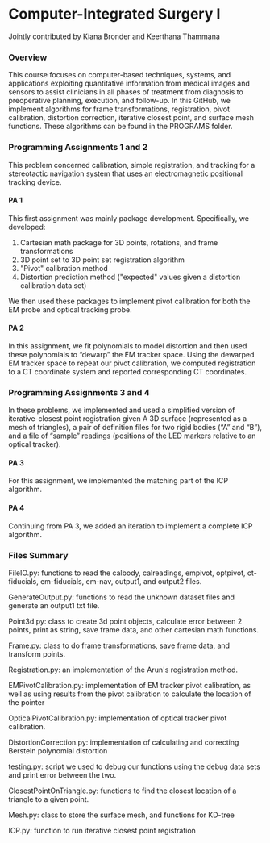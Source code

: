 # Computer-Integrated Surgery I
Jointly contributed by Kiana Bronder and Keerthana Thammana
### Overview
This course focuses on computer-based techniques, systems, and applications exploiting quantitative information from medical images and sensors to assist clinicians in all phases of treatment from diagnosis to preoperative planning, execution, and follow-up. In this GitHub, we implement algorithms for frame transformations, registration, pivot calibration, distortion correction, iterative closest point, and surface mesh functions. These algorithms can be found in the PROGRAMS folder.
### Programming Assignments 1 and 2
This problem concerned calibration, simple registration, and tracking for a stereotactic navigation system that uses an electromagnetic positional tracking device.
#### PA 1
This first assignment was mainly package development. Specifically, we developed:
1. Cartesian math package for 3D points, rotations, and frame transformations
2. 3D point set to 3D point set registration algorithm
3. "Pivot" calibration method
4. Distortion prediction method ("expected" values given a distortion calibration data set)

We then used these packages to implement pivot calibration for both the EM probe and optical tracking probe.
#### PA 2
In this assignment, we fit polynomials to model distortion and then used these polynomials to “dewarp” the EM tracker space. Using the dewarped EM tracker space to repeat our pivot calibration, we computed registration to a CT coordinate system and reported corresponding CT coordinates.
### Programming Assignments 3 and 4
In these problems, we implemented and used a simplified version of iterative-closest point registration given A 3D surface (represented as a mesh of triangles), a pair of definition files for two rigid bodies (“A” and “B”), and a file of “sample” readings (positions of the LED markers relative to an optical tracker).
#### PA 3
For this assignment, we implemented the matching part of the ICP
algorithm.
#### PA 4
Continuing from PA 3, we added an iteration to implement a
complete ICP algorithm.
### Files Summary
FileIO.py: functions to read the calbody, calreadings, empivot, optpivot, ct-fiducials, em-fiducials, em-nav, output1, and output2 files.

GenerateOutput.py: functions to read the unknown dataset files and generate an output1 txt file.

Point3d.py: class to create 3d point objects, calculate error between 2 points, print as string, save frame data, and other cartesian math functions.

Frame.py: class to do frame transformations, save frame data, and transform points.

Registration.py: an implementation of the Arun's registration method.

EMPivotCalibration.py: implementation of EM tracker pivot calibration, as well as using results from the pivot calibration to calculate the location of the pointer

OpticalPivotCalibration.py: implementation of optical tracker pivot calibration.

DistortionCorrection.py: implementation of calculating and correcting Berstein polynomial distortion

testing.py: script we used to debug our functions using the debug data sets and print error between the two.

ClosestPointOnTriangle.py: functions to find the closest location of a triangle to a given point.

Mesh.py: class to store the surface mesh, and functions for KD-tree

ICP.py: function to run iterative closest point registration
